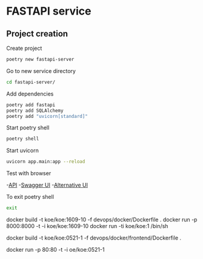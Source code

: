 # FASTAPI service

## Project creation

Create project

```bash
poetry new fastapi-server
```

Go to new service directory

```bash
cd fastapi-server/
```

Add dependencies

```bash
poetry add fastapi
poetry add SQLAlchemy
poetry add "uvicorn[standard]"
```

Start poetry shell

```bash
poetry shell
```

Start uvicorn
```bash
uvicorn app.main:app --reload
```

Test with browser

-[API](http://127.0.0.1:8000/)
-[Swagger UI](http://127.0.0.1:8000/docs)
-[Alternative UI](http://127.0.0.1:8000/redoc)

To exit poetry shell
```bash
exit
```

docker build -t koe/koe:1609-10 -f devops/docker/Dockerfile .
docker run -p 8000:8000 -t -i koe/koe:1609-10
docker run -ti koe/koe:1 /bin/sh


docker build -t koe/koe:0521-1 -f devops/docker/frontend/Dockerfile .

docker run -p 80:80 -t -i oe/koe:0521-1 
